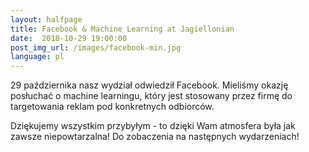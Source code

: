 ```yaml
---
layout:	halfpage
title: Facebook & Machine Learning at Jagiellonian
date:  2018-10-29 19:00:00
post_img_url: /images/facebook-min.jpg
language: pl
---
```


29 października nasz wydział odwiedził Facebook. Mieliśmy okazję posłuchać o machine learningu, który jest stosowany przez firmę do targetowania reklam pod konkretnych odbiorców. 

Dziękujemy wszystkim przybyłym - to dzięki Wam atmosfera była jak zawsze niepowtarzalna!
Do zobaczenia na następnych wydarzeniach!